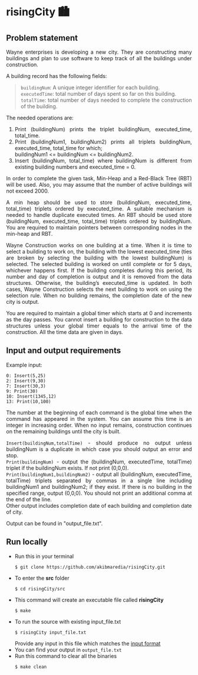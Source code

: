 # risingCity 🏙
<div style="text-align: justify">

## Problem statement
   Wayne enterprises is developing a new city. They are constructing many buildings and plan to use software to keep track of all the buildings under construction.

   A building record has the following fields:

   >`buildingNum`: A unique integer identifier for each building.  
   >`executedTime`: total number of days spent so far on this building.  
   >`totalTime`: total number of days needed to complete the construction of the building.

   The needed operations are:

   1. Print (buildingNum) prints the triplet buildingNum, executed_time, total_time.
   2. Print (buildingNum1, buildingNum2) prints all triplets buildingNum, executed_time,
      total_time for which; <br /> buildingNum1 <= buildingNum <= buildingNum2.
   3. Insert (buildingNum, total_time) where buildingNum is different from existing building
      numbers and executed_time = 0.


   In order to complete the given task, Min-Heap and a Red-Black Tree (RBT) will be used.
   Also, you may assume that the number of active buildings will not exceed 2000.

   A min heap should be used to store (buildingNum, executed_time, total_time) triplets
   ordered by executed_time. A suitable mechanism is needed to handle duplicate executed 
   times. An RBT should be used store (buildingNum, executed_time, total_time) triplets
   ordered by buildingNum. You are required to maintain pointers between corresponding
   nodes in the min-heap and RBT.

   Wayne Construction works on one building at a time. When it is time to select a building
   to work on, the building with the lowest executed_time (ties are broken by selecting the
   building with the lowest buildingNum) is selected. The selected building is worked on until
   complete or for 5 days, whichever happens first. If the building completes during this
   period, its number and day of completion is output and it is removed from the data
   structures. Otherwise, the building’s executed_time is updated. In both cases, Wayne
   Construction selects the next building to work on using the selection rule. When no
   building remains, the completion date of the new city is output.

   You are required to maintain a global timer which starts at 0 and increments as the day passes. You cannot insert a building for construction to the data structures unless your global timer equals to the arrival time of the construction. All the time data are given in days.

   ## Input and output requirements

   Example input:
   ```
   0: Insert(5,25)
   2: Insert(9,30)
   7: Insert(30,3)
   9: Print(30)
   10: Insert(1345,12)
   13: Print(10,100)
   ```

   The number at the beginning of each command is the global time when the command has appeared in the system. You can assume this time is an integer in increasing order. When no input remains, construction continues on the remaining buildings until the city is built.

   `Insert(buildingNum,totalTime)` - should produce no output unless buildingNum is a duplicate in which case you should output an error and stop. <br />
   `Print(buildingNum)` - output the (buildingNum, executedTime, totalTime) triplet if the buildingNum exists. If not print (0,0,0). <br />
   `Print(buildingNum1,buildingNum2)` - output all (buildingNum, executedTime, totalTime) triplets separated by commas in a single line including buildingNum1 and buildingNum2; if they exist. If there is no building in the specified range, output (0,0,0). You should not print an additional comma at the end of the line. <br />
   Other output includes completion date of each building and completion date of city.

   Output can be found in "output_file.txt".

   ## Run locally
   * Run this in your terminal
      ```
      $ git clone https://github.com/akibmaredia/risingCity.git 
      ```
   * To enter the **src** folder
      ```
      $ cd risingCity/src
      ```
   * This command will create an executable file called **risingCity**
      ```
      $ make
      ```
   * To run the source with existing input_file.txt
      ```
      $ risingCity input_file.txt
      ```
      Provide any input in this file which matches the [input format](https://github.com/akibmaredia/risingCity#input-and-output-requirements)
   * You can find your output in `output_file.txt`
   * Run this command to clear all the binaries
      ```
      $ make clean
      ```

      
</div>
